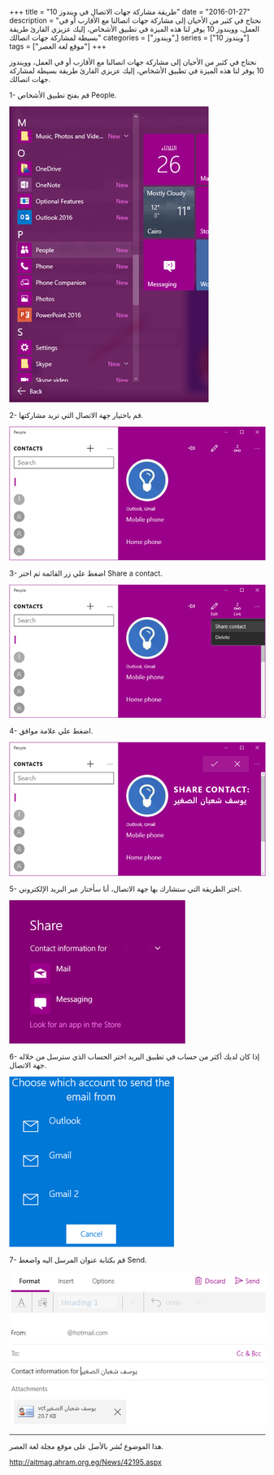 +++
title = "طريقة مشاركة جهات الاتصال في ويندوز 10"
date = "2016-01-27"
description = "نحتاج في كثير من الأحيان إلى مشاركة جهات اتصالنا مع الأقارب أو في العمل، وويندوز 10 يوفر لنا هذه الميزة في تطبيق الأشخاص، إليك عزيزي القارئ طريقة بسيطة لمشاركة جهات اتصالك"
categories = ["ويندوز",]
series = ["ويندوز 10"]
tags = ["موقع لغة العصر"]
+++

نحتاج في كثير من الأحيان إلى مشاركة جهات اتصالنا مع الأقارب أو في العمل، وويندوز 10 يوفر لنا هذه الميزة في تطبيق الأشخاص، إليك عزيزي القارئ طريقة بسيطة لمشاركة جهات اتصالك.

1- قم بفتح تطبيق الأشخاص People.

![1](images/2016-635894986344948940-494.png)

2- قم باختيار جهة الاتصال التي تريد مشاركتها.

![2](images/2016-635894986423573444-357.png)

3- اضغط علي زر القائمة ثم اختر Share a contact.

![3](images/2016-635894986515302032-530.png)

4- اضغط علي علامة موافق.

![4](images/2016-635894986591118518-111.png)

5- اختر الطريقة التي ستشارك بها جهة الاتصال، أنا سأختار عبر البريد الإلكتروني.

![5](thumbnail-2016-635894986672863042-286.png)

6- إذا كان لديك أكثر من حساب في تطبيق البريد اختر الحساب الذي سترسل من خلاله جهة الاتصال.

![6](images/2016-635894986758195589-819.png)

7- قم بكتابة عنوان المرسل اليه واضغط Send.

![7](images/2016-635894986837756099-775.png)

---
هذا الموضوع نٌشر باﻷصل على موقع مجلة لغة العصر.

http://aitmag.ahram.org.eg/News/42195.aspx